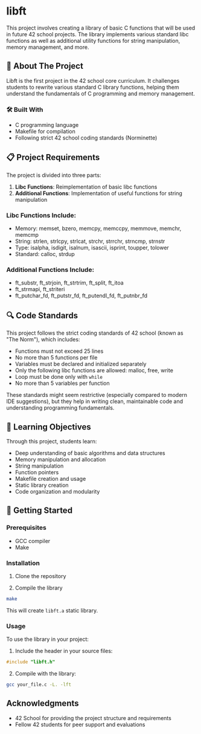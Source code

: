 # libft

This project involves creating a library of basic C functions that will be used in future 42 school projects. The library implements various standard libc functions as well as additional utility functions for string manipulation, memory management, and more.

## 🚀 About The Project

Libft is the first project in the 42 school core curriculum. It challenges students to rewrite various standard C library functions, helping them understand the fundamentals of C programming and memory management.

### 🛠️ Built With

* C programming language
* Makefile for compilation
* Following strict 42 school coding standards (Norminette)

## 📋 Project Requirements

The project is divided into three parts:

1. **Libc Functions**: Reimplementation of basic libc functions
2. **Additional Functions**: Implementation of useful functions for string manipulation

### Libc Functions Include:
* Memory: memset, bzero, memcpy, memccpy, memmove, memchr, memcmp
* String: strlen, strlcpy, strlcat, strchr, strrchr, strncmp, strnstr
* Type: isalpha, isdigit, isalnum, isascii, isprint, toupper, tolower
* Standard: calloc, strdup

### Additional Functions Include:
* ft_substr, ft_strjoin, ft_strtrim, ft_split, ft_itoa
* ft_strmapi, ft_striteri
* ft_putchar_fd, ft_putstr_fd, ft_putendl_fd, ft_putnbr_fd

## 🔍 Code Standards

This project follows the strict coding standards of 42 school (known as "The Norm"), which includes:

* Functions must not exceed 25 lines
* No more than 5 functions per file
* Variables must be declared and initialized separately
* Only the following libc functions are allowed: malloc, free, write
* Loop must be done only with `while`
* No more than 5 variables per function

These standards might seem restrictive (especially compared to modern IDE suggestions), but they help in writing clean, maintainable code and understanding programming fundamentals.

## 🎯 Learning Objectives

Through this project, students learn:
* Deep understanding of basic algorithms and data structures
* Memory manipulation and allocation
* String manipulation
* Function pointers
* Makefile creation and usage
* Static library creation
* Code organization and modularity

## 🚦 Getting Started

### Prerequisites

* GCC compiler
* Make

### Installation

1. Clone the repository

2. Compile the library
```bash
make
```

This will create `libft.a` static library.

### Usage

To use the library in your project:

1. Include the header in your source files:
```c
#include "libft.h"
```

2. Compile with the library:
```bash
gcc your_file.c -L. -lft
```

## Acknowledgments

* 42 School for providing the project structure and requirements
* Fellow 42 students for peer support and evaluations

